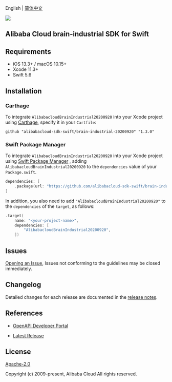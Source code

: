 English | [简体中文](README-CN.md)

![](https://aliyunsdk-pages.alicdn.com/icons/AlibabaCloud.svg)

## Alibaba Cloud brain-industrial SDK for Swift

## Requirements

- iOS 13.3+ / macOS 10.15+
- Xcode 11.3+
- Swift 5.6

## Installation

### Carthage

To integrate `AlibabacloudBrainIndustrial20200920` into your Xcode project using [Carthage](https://github.com/Carthage/Carthage), specify it in your `Cartfile`:

```ogdl
github "alibabacloud-sdk-swift/brain-industrial-20200920" "1.3.0"
```

### Swift Package Manager

To integrate `AlibabacloudBrainIndustrial20200920` into your Xcode project using [Swift Package Manager](https://swift.org/package-manager/) , adding `AlibabacloudBrainIndustrial20200920` to the `dependencies` value of your `Package.swift`.

```swift
dependencies: [
    .package(url: "https://github.com/alibabacloud-sdk-swift/brain-industrial-20200920.git", from: "1.3.0")
]
```

In addition, you also need to add `"AlibabacloudBrainIndustrial20200920"` to the `dependencies` of the `target`, as follows:

```swift
.target(
    name: "<your-project-name>",
    dependencies: [
        "AlibabacloudBrainIndustrial20200920",
    ])
```

## Issues

[Opening an Issue](https://github.com/alibabacloud-sdk-swift/brain-industrial-20200920/issues/new), Issues not conforming to the guidelines may be closed immediately.

## Changelog

Detailed changes for each release are documented in the [release notes](./ChangeLog.txt).

## References

* [OpenAPI Developer Portal](https://next.api.alibabacloud.com/home)
- [Latest Release](https://github.com/alibabacloud-sdk-swift/brain-industrial-20200920)

## License

[Apache-2.0](http://www.apache.org/licenses/LICENSE-2.0)

Copyright (c) 2009-present, Alibaba Cloud All rights reserved.
